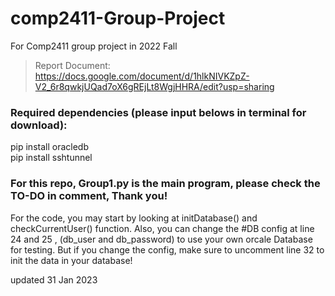 # comp2411-Group-Project
For Comp2411 group project in 2022 Fall

> Report Document: 
> https://docs.google.com/document/d/1hlkNIVKZpZ-V2_6r8qwkjUQad7oX6gREjLt8WgjHHRA/edit?usp=sharing

<h3>Required dependencies (please input belows in terminal for download):</h3>

pip install oracledb<br>
pip install sshtunnel

<h3>For this repo, Group1.py is the main program, please check the TO-DO in comment, Thank you!</h3>
For the code, you may start by looking at initDatabase() and checkCurrentUser() function.
Also, you can change the #DB config at line 24 and 25 , (db_user and db_password) to use your own orcale Database for testing. But if you change the config, make sure to uncomment line 32 to init the data in your database!

updated 31 Jan 2023
